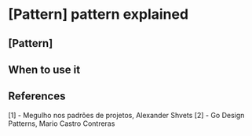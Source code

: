 # [Pattern] pattern explained

## [Pattern]

## When to use it

## References
[1] - Megulho nos padrões de projetos, Alexander Shvets
[2] - Go Design Patterns, Mario Castro Contreras